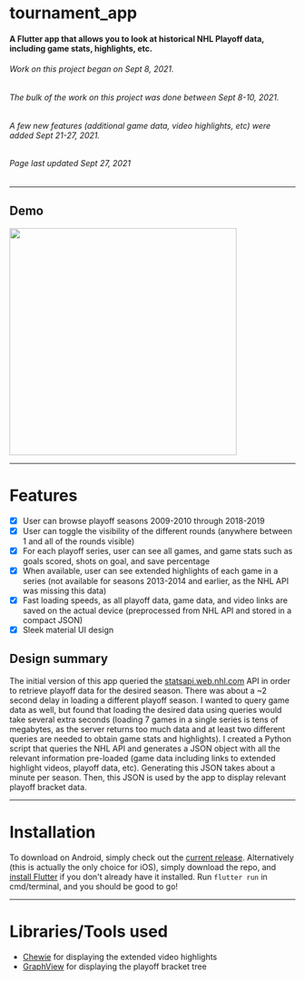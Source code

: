 # tournament_app
#### A Flutter app that allows you to look at historical NHL Playoff data, including game stats, highlights, etc.
###### *Work on this project began on Sept 8, 2021.*
###### *The bulk of the work on this project was done between Sept 8-10, 2021.*
###### *A few new features (additional game data, video highlights, etc) were added Sept 21-27, 2021.*
###### *Page last updated Sept 27, 2021*
---
## Demo
<!-- ![](http://g.recordit.co/OekR28IPjU.gif) -->
<img src="demo.gif" width="400"/>

---
 # Features
- [x] User can browse playoff seasons 2009-2010 through 2018-2019
- [x] User can toggle the visibility of the different rounds (anywhere between 1 and all of the rounds visible)
- [x] For each playoff series, user can see all games, and game stats such as goals scored, shots on goal, and save percentage
- [x] When available, user can see extended highlights of each game in a series (not available for seasons 2013-2014 and earlier, as the NHL API was missing this data)
- [x] Fast loading speeds, as all playoff data, game data, and video links are saved on the actual device (preprocessed from NHL API and stored in a compact JSON)
- [x] Sleek material UI design

## Design summary
The initial version of this app queried the [statsapi.web.nhl.com](https://gitlab.com/dword4/nhlapi/-/blob/master/stats-api.md) API in order to retrieve playoff data for the desired season. There was about a ~2 second delay in loading a different playoff season. I wanted to query game data as well, but found that loading the desired data using queries would take several extra seconds (loading 7 games in a single series is tens of megabytes, as the server returns too much data and at least two different queries are needed to obtain game stats and highlights). I created a Python script that queries the NHL API and generates a JSON object with all the relevant information pre-loaded (game data including links to extended highlight videos, playoff data, etc). Generating this JSON takes about a minute per season. Then, this JSON is used by the app to display relevant playoff bracket data.

---
# Installation
To download on Android, simply check out the [current release](https://github.com/kzyx/tournament_app/releases/tag/v1.0.0).
Alternatively (this is actually the only choice for iOS), simply download the repo, and [install Flutter](https://flutter.dev/docs/get-started/install) if you don't already have it installed. Run `flutter run` in cmd/terminal, and you should be good to go!

---
# Libraries/Tools used
- [Chewie](https://pub.dev/packages/chewie) for displaying the extended video highlights
- [GraphView](https://pub.dev/packages/graphview) for displaying the playoff bracket tree
